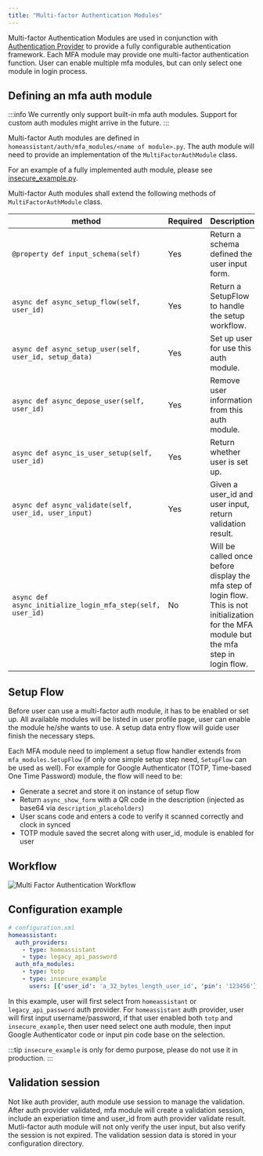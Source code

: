 ```yaml
---
title: "Multi-factor Authentication Modules"
---
```


Multi-factor Authentication Modules are used in conjunction with [Authentication Provider](auth_auth_provider.html) to provide a fully configurable authentication framework. Each MFA module may provide one multi-factor authentication function. User can enable multiple mfa modules, but can only select one module in login process.

## Defining an mfa auth module

:::info
We currently only support built-in mfa auth modules. Support for custom auth modules might arrive in the future.
:::

Multi-factor Auth modules are defined in `homeassistant/auth/mfa_modules/<name of module>.py`. The auth module will need to provide an implementation of the `MultiFactorAuthModule` class.

For an example of a fully implemented auth module, please see [insecure_example.py](https://github.com/home-assistant/home-assistant/blob/dev/homeassistant/auth/mfa_modules/insecure_example.py).

Multi-factor Auth modules shall extend the following methods of `MultiFactorAuthModule` class.

| method | Required | Description
| ------ | -------- | -----------
| `@property def input_schema(self)` | Yes | Return a schema defined the user input form.
| `async def async_setup_flow(self, user_id)` | Yes | Return a SetupFlow to handle the setup workflow.
| `async def async_setup_user(self, user_id, setup_data)` | Yes | Set up user for use this auth module.
| `async def async_depose_user(self, user_id)` | Yes | Remove user information from this auth module.
| `async def async_is_user_setup(self, user_id)` | Yes | Return whether user is set up.
| `async def async_validate(self, user_id, user_input)` | Yes | Given a user_id and user input, return validation result.
| `async def async_initialize_login_mfa_step(self, user_id)` | No | Will be called once before display the mfa step of login flow. This is not initialization for the MFA module but the mfa step in login flow.

## Setup Flow

Before user can use a multi-factor auth module, it has to be enabled or set up. All available modules will be listed in user profile page, user can enable the module he/she wants to use. A setup data entry flow will guide user finish the necessary steps.

Each MFA module need to implement a setup flow handler extends from `mfa_modules.SetupFlow` (if only one simple setup step need, `SetupFlow` can be used as well). For example for Google Authenticator (TOTP, Time-based One Time Password) module, the flow will need to be:
- Generate a secret and store it on instance of setup flow
- Return `async_show_form` with a QR code in the description (injected as base64 via `description_placeholders`)
- User scans code and enters a code to verify it scanned correctly and clock in synced
- TOTP module saved the secret along with user_id, module is enabled for user

## Workflow

<img class='invertDark' src='/img/en/auth/mfa_workflow.png'
  alt='Multi Factor Authentication Workflow' />

<!--
Source: https://drive.google.com/file/d/12_nANmOYnOdqM56BND01nPjJmGXe-M9a/view
-->

## Configuration example

```yaml
# configuration.xml
homeassistant:
  auth_providers:
    - type: homeassistant
    - type: legacy_api_password
  auth_mfa_modules:
    - type: totp
    - type: insecure_example
      users: [{'user_id': 'a_32_bytes_length_user_id', 'pin': '123456'}]
```

In this example, user will first select from `homeassistant` or `legacy_api_password` auth provider. For `homeassistant` auth provider, user will first input username/password, if that user enabled both `totp` and `insecure_example`, then user need select one auth module, then input Google Authenticator code or input pin code base on the selection.

:::tip
`insecure_example` is only for demo purpose, please do not use it in production.
:::

## Validation session

Not like auth provider, auth module use session to manage the validation. After auth provider validated, mfa module will create a validation session, include an experiation time and user_id from auth provider validate result. Mutli-factor auth module will not only verify the user input, but also verify the session is not expired. The validation session data is stored in your configuration directory.

